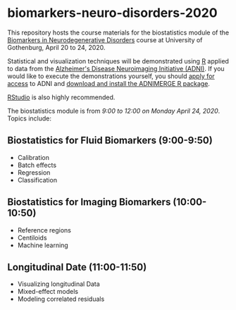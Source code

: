# biomarkers-neuro-disorders-2020
This repository hosts the course materials for the biostatistics module of the [Biomarkers in Neurodegenerative Disorders](https://fubasdoc.gu.se/fubasextern/info?kurs=SN00030) course at University of Gothenburg, April 20 to 24, 2020.

Statistical and visualization techniques will be demonstrated using [R](https://www.r-project.org/) applied to data from the [Alzheimer's Disease Neuroimaging Initiative (ADNI)](http://adni.loni.usc.edu/). If you would like to execute the demonstrations yourself, you should [apply for access](http://adni.loni.usc.edu/data-samples/access-data/) to ADNI and [download and install the ADNIMERGE R package](https://adni.loni.usc.edu/wp-content/uploads/2012/08/instruction-ADNIMERGE-packages.pdf).

[RStudio](https://rstudio.com/products/rstudio/) is also highly recommended.


The biostatistics module is from *9:00 to 12:00 on Monday April 24, 2020*. Topics include:

## Biostatistics for Fluid Biomarkers (9:00-9:50)

* Calibration
* Batch effects
* Regression
* Classification

## Biostatistics for Imaging Biomarkers (10:00-10:50)

* Reference regions
* Centiloids
* Machine learning

## Longitudinal Date (11:00-11:50)

* Visualizing longitudinal Data
* Mixed-effect models
* Modeling correlated residuals
